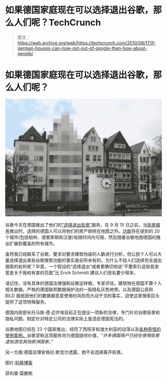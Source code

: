# 如果德国家庭现在可以选择退出谷歌，那么人们呢？TechCrunch

> 原文：<https://web.archive.org/web/https://techcrunch.com/2010/08/17/if-german-houses-can-now-opt-out-of-google-then-how-about-people/>

# 如果德国家庭现在可以选择退出谷歌，那么人们呢？

![](img/fac12a006d4ab6713a376e9c785d953d.png)

谷歌今天在德国推出了他们的[“选择退出街景”](https://web.archive.org/web/20230210074856/https://streetview-deutschland.appspot.com/submission)服务，在 9 月 15 日之前，当[街景服务](https://web.archive.org/web/20230210074856/http://www.google.com/help/maps/streetview/)推出时，选择的德国人可以将他们的房产排除在地图之外。[功能](https://web.archive.org/web/20230210074856/https://streetview-deutschland.appspot.com/submission)将在提到的 20 个城市(包括柏林、德累斯顿和汉堡)有限时间内可用，然后随着谷歌地图德国的推出扩展到覆盖的所有城市。

虽然我已经联系了谷歌，要求对要求建筑伪装的人数进行分析，但公民个人可以大量选择退出某些谷歌搜索功能的事实是前所未有的。为什么不给人们选择完全退出搜索的权利呢？毕竟，一个假设的“选择退出”或者更确切地说“不要索引这些我发誓是关于我和有害的页面”比 Erick Schmidt 建议人们改名要少得多。

请记住，没有具体的德国法律强制谷歌这样做，专家评估，建筑物在德国不算个人相关数据。严格的德国联邦数据保护法的一般隐私灰色地带，以及德国公民和 BILD 报纸因他们的数据被恶意使用的风险而大动干戈的事实，迫使这家搜索巨头提供了这项特殊服务。

德国内政部长托马斯·德·迈齐埃目前正在提议一项新的法律，专门针对谷歌街景和隐私问题。制定针对特定公司的法律实际上是违反德国宪法的。

谷歌地图已经在 23 个国家推出，经历了西班牙和澳大利亚的动荡以及[各种奇怪的使用案例。](https://web.archive.org/web/20230210074856/http://www.dailymail.co.uk/news/article-1302422/A-body-Google-Street-View-Dont-worry-just-girl-playing-dead.html)谷歌坚称这项服务将为德国提供价值，“*许多德国用户已经在使用街景虚拟游览其他欧洲国家。”*

另一方面:德国总理安格拉·默克尔透露，她不会选择离开街景。

图片:[科隆博客](https://web.archive.org/web/20230210074856/http://www.koeln.de/koeln/die_domstadt/so_loeschen_sie_ihr_haus_bei_google_street_view_350463.html)

菲利普·莫滕斯